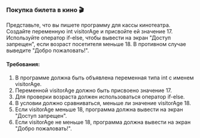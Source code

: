 
### Покупка билета в кино 🎬

Представьте, что вы пишете программу для кассы кинотеатра. Создайте переменную int visitorAge и присвойте ей значение 17. Используйте оператор if-else, чтобы вывести на экран "Доступ запрещен", если возраст посетителя меньше 18. В противном случае выведите "Добро пожаловать!".

#### Требования:
1. В программе должна быть объявлена переменная типа int с именем visitorAge. 
2. Переменной visitorAge должно быть присвоено значение 17. 
3. Для проверки возраста должен использоваться оператор if-else. 
4. В условии должно сравниваться, меньше ли значение visitorAge 18. 
5. Если visitorAge меньше 18, программа должна вывести на экран "Доступ запрещен". 
6. Если visitorAge не меньше 18, программа должна вывести на экран "Добро пожаловать!".